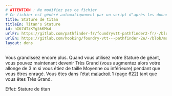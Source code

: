 ```yaml
---
# ATTENTION : Ne modifiez pas ce fichier
# Ce fichier est généré automatiquement par un script d'après les données du module Foundry VTT officiel et de sa traduction
title: Stature de titan
titleEn: Titan's Stature
id: nI67dTzKYg5kKMsd
urlFr: https://gitlab.com/pathfinder-fr/foundryvtt-pathfinder2-fr/-/blob/master/data/feats/nI67dTzKYg5kKMsd.htm
urlEn: https://gitlab.com/hooking/foundry-vtt---pathfinder-2e/-/blob/master/packs/data/feats.db/titan-s-stature.json
layout: dons
---
```

Vous grandissez encore plus. Quand vous utilisez votre Stature de géant, vous pouvez maintenant devenir Très Grand (vous augmentez alors votre allonge de 3 m si vous étiez de taille Moyenne ou inférieure) pendant que vous êtres enragé. Vous êtes dans l’état [maladroit](../conditions/maladroit.html) 1 (page 622) tant que vous êtes Très Grand.

Effet: Stature de titan
